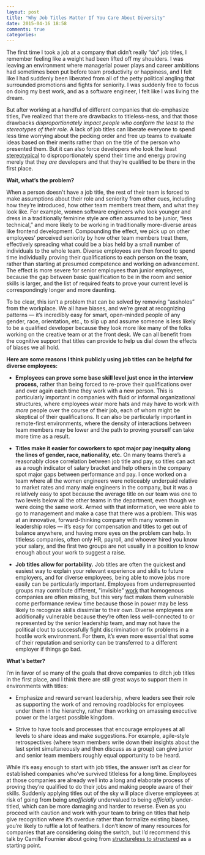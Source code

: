 ```yaml
---
layout: post
title: "Why Job Titles Matter If You Care About Diversity"
date: 2015-04-16 18:58
comments: true
categories:
---
```


The first time I took a job at a company that didn’t really “do” job titles, I remember feeling like a weight had been lifted off my shoulders. I was leaving an environment where managerial power plays and career ambitions had sometimes been put before team productivity or happiness, and I felt like I had suddenly been liberated from all of the petty political angling that surrounded promotions and fights for seniority. I was suddenly free to focus on doing my best work, and as a software engineer, I felt like I was living the dream.

But after working at a handful of different companies that de-emphasize titles, I’ve realized that there are drawbacks to titleless-ness, and that those drawbacks *disproportionately impact people who conform the least to the stereotypes of their role*. A lack of job titles can liberate everyone to spend less time worrying about the pecking order and free up teams to evaluate ideas based on their merits rather than on the title of the person who presented them. But it can also force developers who look the least [stereotypical](http://www.bloomberg.com/news/articles/2014-11-19/boxer-clad-coders-adorn-silicon-valley-s-billboard-boom) to disproportionately spend their time and energy proving merely that they *are* developers and that they’re qualified to be there in the first place.

**Wait, what’s the problem?**

When a person doesn't have a job title, the rest of their team is forced to make assumptions about their role and seniority from other cues, including how they’re introduced, how other team members treat them, and what they look like. For example, women software engineers who look younger and dress in a traditionally feminine style are often assumed to be junior, “less technical,” and more likely to be working in traditionally more-diverse areas like frontend development. Compounding the effect, we pick up on other employees’ perceived seniority by how other team members treat them, effectively spreading what could be a bias held by a small number of individuals to the whole team. Diverse employees are then forced to spend time individually proving their qualifications to each person on the team, rather than starting at presumed competence and working on advancement. The effect is more severe for senior employees than junior employees, because the gap between basic qualification to be in the room and senior skills is larger, and the list of required feats to prove your current level is correspondingly longer and more daunting.

To be clear, this isn’t a problem that can be solved by removing “assholes” from the workplace. We all have biases, and we’re great at recognizing patterns — it’s incredibly easy for smart, open-minded people of any gender, race, orientation, etc., to slip up and assume someone is less likely to be a qualified developer because they look more like many of the folks working on the creative team or at the front desk. We can all benefit from the cognitive support that titles can provide to help us dial down the effects of biases we all hold.

**Here are some reasons I think publicly using job titles can be helpful for diverse employees:**

- **Employees can prove some base skill level just once in the interview process,** rather than being forced to re-prove their qualifications over and over again each time they work with a new person. This is particularly important in companies with fluid or informal organizational structures, where employees wear more hats and may have to work with *more* people over the course of their job, each of whom might be skeptical of their qualifications. It can also be particularly important in remote-first environments, where the density of interactions between team members may be lower and the path to proving yourself can take more time as a result.

- **Titles make it easier for coworkers to spot major pay inequity along the lines of gender, race, nationality, etc.** On many teams there’s a reasonably close correlation between job title and pay, so titles can act as a rough indicator of salary bracket and help others in the company spot major gaps between performance and pay. I once worked on a team where all the women engineers were noticeably underpaid relative to market rates and many male engineers in the company, but it was a relatively easy to spot because the average title on our team was one to two levels below all the other teams in the department, even though we were doing the same work. Armed with that information, we were able to go to management and make a case that there was a problem. This was at an innovative, forward-thinking company with many women in leadership roles — it’s easy for compensation and titles to get out of balance anywhere, and having more eyes on the problem can help. In titleless companies, often only HR, payroll, and whoever hired you know your salary, and the first two groups are not usually in a position to know enough about your work to suggest a raise.

- **Job titles allow for portability.** Job titles are often the quickest and easiest way to explain your relevant experience and skills to future employers, and for diverse employees, being able to move jobs more easily can be particularly important. Employees from underrepresented groups may contribute different, "invisible" [work](https://mitpress.mit.edu/books/disappearing-acts) that homogenous companies are often missing, but this very fact makes them vulnerable come performance review time because those in power may be less likely to recognize skills dissimilar to their own. Diverse employees are additionally vulnerable because they’re often less well-connected to or represented by the senior leadership team, and may not have the political clout to successfully fight discrimination or fix problems in a hostile work environment. For them, it’s even more essential that some of their reputation and seniority can be transferred to a different employer if things go bad.

**What's better?**

I’m in favor of so many of the goals that drove companies to ditch job titles in the first place, and I think there are still great ways to support them in environments with titles:

- Emphasize and reward servant leadership, where leaders see their role as supporting the work of and removing roadblocks for employees under them in the hierarchy, rather than working on amassing executive power or the largest possible kingdom.

- Strive to have tools and processes that encourage employees at all levels to share ideas and make suggestions. For example, agile-style retrospectives (where team members write down their insights about the last sprint simultaneously and then discuss as a group) can give junior and senior team members roughly equal opportunity to be heard.

While it’s easy enough to start with job titles, the answer isn’t as clear for established companies who’ve survived titleless for a long time. Employees at those companies are already well into a long and elaborate process of proving they’re qualified to do their jobs and making people aware of their skills. Suddenly applying titles out of the sky will place diverse employees at risk of going from being *unofficially* undervalued to being *officially* under-titled, which can be more damaging and harder to reverse. Even as you proceed with caution and work with your team to bring on titles that help give recognition where it’s overdue rather than formalize existing biases, you’re likely to ruffle a lot of feathers. I don’t know of many resources for companies that are considering doing the switch, but I’d recommend this talk by Camille Fournier about going from [structureless to structured](http://www.slideshare.net/CamilleFournier1/how-to-go-from-structureless-to-structured-without-losing-your-vibe) as a starting point.
